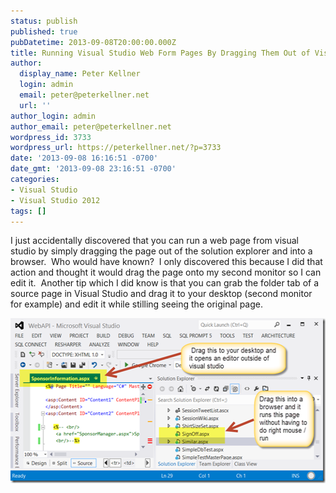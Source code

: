 ```yaml
---
status: publish
published: true
pubDatetime: 2013-09-08T20:00:00.000Z
title: Running Visual Studio Web Form Pages By Dragging Them Out of Visual Studio
author:
  display_name: Peter Kellner
  login: admin
  email: peter@peterkellner.net
  url: ''
author_login: admin
author_email: peter@peterkellner.net
wordpress_id: 3733
wordpress_url: https://peterkellner.net/?p=3733
date: '2013-09-08 16:16:51 -0700'
date_gmt: '2013-09-08 23:16:51 -0700'
categories:
- Visual Studio
- Visual Studio 2012
tags: []
---
```

<p>I just accidentally discovered that you can run a web page from visual studio by simply dragging the page out of the solution explorer and into a browser.&#160; Who would have known?&#160; I only discovered this because I did that action and thought it would drag the page onto my second monitor so I can edit it.&#160; Another tip which I did know is that you can grab the folder tab of a source page in Visual Studio and drag it to your desktop (second monitor for example) and edit it while stilling seeing the original page.</p>
<p><a href="/wp/wp-content/uploads/2013/09/image1.png"><img title="image" style="border-top: 0px; border-right: 0px; border-bottom: 0px; border-left: 0px; display: inline" border="0" alt="image" src="/wp/wp-content/uploads/2013/09/image_thumb.png" width="525" height="264" /></a></p>
